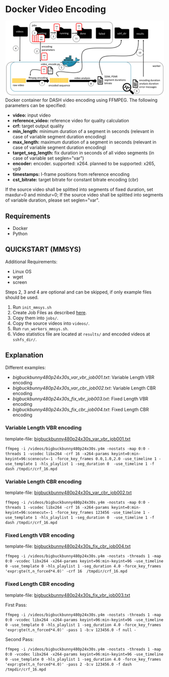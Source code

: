 # Docker Video Encoding

![Docker Video Encoding](images/docker_appendix.png)
Docker container for DASH video encoding using FFMPEG.
The following parameters can be specified:

* **video:** input video
* **reference_video:** reference video for quality calculation
* **crf:** target output quality
* **min_length:** minimum duration of a segment in seconds (relevant in case of variable segment duration encoding)
* **max_length:** maximum duration of a segment in seconds (relevant in case of variable segment duration encoding)
* **target_seg_length:** fix duration in seconds of all video segments (in case of variable set seglen="var")
* **encoder:** encoder. supported: x264. planned to be supported: x265, vp9
* **timestamps:** I-frame positions from reference encoding
* **cst_bitrate:** target bitrate for constant bitrate encoding (cbr)

If the source video shall be splitted into segments of fixed duration, set maxdur=0 and mindur=0; If the source video shall be splitted into segments of variable duration, please set seglen="var".


## Requirements

- Docker
- Python

## QUICKSTART (MMSYS)

Additional Requirements:

  * Linux OS
  * wget
  * screen

Steps 2, 3 and 4 are optional and can be skipped, if only example files should be used.

  1. Run `init_mmsys.sh`
  2. Create Job Files as described [here](https://github.com/fg-inet/video-scripts).
  3. Copy them into `jobs/`.
  4. Copy the source videos into `videos/`.
  5. Run `run_workers_mmsys.sh`.
  6. Video statistics file are located at `results/` and encoded videos at `sshfs_dir/`.

## Explanation

Different examples:

* *bigbuckbunny480p24x30s_var_vbr_job001.txt*: Variable Length VBR encoding
* *bigbuckbunny480p24x30s_var_cbr_job002.txt*: Variable Length CBR encoding
* *bigbuckbunny480p24x30s_fix_vbr_job003.txt*: Fixed Length VBR encoding
* *bigbuckbunny480p24x30s_fix_cbr_job004.txt*: Fixed Length CBR encoding

### Variable Length VBR encoding
template-file: [bigbuckbunny480p24x30s_var_vbr_job001.txt](samples/jobs/00_waiting/bigbuckbunny480p24x30s_var_vbr_job001.txt)

    ffmpeg -i /videos/bigbuckbunny480p24x30s.y4m -nostats -map 0:0 -threads 1 -vcodec libx264 -crf 16 -x264-params keyint=0:min-keyint=96:scenecut=-1 -force_key_frames 0.0,1.0,2.0 -use_timeline 1 -use_template 1 -hls_playlist 1 -seg_duration 0  -use_timeline 1 -f dash /tmpdir/crf_16.mpd

### Variable Length CBR encoding
template-file: [bigbuckbunny480p24x30s_var_cbr_job002.txt](samples/jobs/00_waiting/bigbuckbunny480p24x30s_var_cbr_job002.txt)

    ffmpeg -i /videos/bigbuckbunny480p24x30s.y4m -nostats -map 0:0 -threads 1 -vcodec libx264 -crf 16 -x264-params keyint=0:min-keyint=96:scenecut=-1 -force_key_frames 123456 -use_timeline 1 -use_template 1 -hls_playlist 1 -seg_duration 0  -use_timeline 1 -f dash /tmpdir/crf_16.mpd


### Fixed Length VBR encoding
template-file: [bigbuckbunny480p24x30s_fix_cbr_job004.txt](samples/jobs/00_waiting/bigbuckbunny480p24x30s_fix_vbr_job003.txt)

    ffmpeg -i /videos/bigbuckbunny480p24x30s.y4m -nostats -threads 1 -map 0:0 -vcodec libx264 -x264-params keyint=96:min-keyint=96 -use_timeline 0 -use_template 0 -hls_playlist 1 -seg_duration 4.0 -force_key_frames 'expr:gte(t,n_forced*4.0)' -crf 16  /tmpdir/crf_16.mpd


### Fixed Length CBR encoding
template-file: [bigbuckbunny480p24x30s_fix_vbr_job003.txt](samples/jobs/00_waiting/bigbuckbunny480p24x30s_fix_vbr_job003.txt)

First Pass:

    ffmpeg -i /videos/bigbuckbunny480p24x30s.y4m -nostats -threads 1 -map 0:0 -vcodec libx264 -x264-params keyint=96:min-keyint=96 -use_timeline 0 -use_template 0 -hls_playlist 1 -seg_duration 4.0 -force_key_frames 'expr:gte(t,n_forced*4.0)' -pass 1 -b:v 123456.0 -f null -

Second Pass:

    ffmpeg -i /videos/bigbuckbunny480p24x30s.y4m -nostats -threads 1 -map 0:0 -vcodec libx264 -x264-params keyint=96:min-keyint=96 -use_timeline 0 -use_template 0 -hls_playlist 1 -seg_duration 4.0 -force_key_frames 'expr:gte(t,n_forced*4.0)' -pass 2 -b:v 123456.0 -f dash /tmpdir/crf_16.mpd

